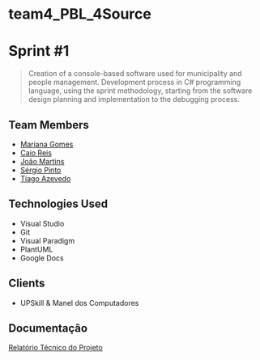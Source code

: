 # team4_PBL_4Source

# **Sprint #1**

> Creation of a console-based software used for municipality and people management. Development process in C# programming language, using the sprint methodology, starting from the software design planning and implementation to the debugging process.

## Team Members

* [Mariana Gomes](https://github.com/MarianaGomes-UPskill)
* [Caio Reis](https://github.com/caiocreis)
* [João Martins](https://github.com/Vaazch)
* [Sérgio Pinto](https://github.com/sergiovspinto)
* [Tiago Azevedo](https://github.com/TiagoAzevedoUpSkill)

## Technologies Used

* Visual Studio
* Git
* Visual Paradigm
* PlantUML
* Google Docs

## Clients

* UPSkill & Manel dos Computadores

## Documentação

[Relatório Técnico do Projeto](https://github.com/sergiovspinto/team4_PBL_4Source/blob/7737be5bb441b045a7f67fd72ea4cc738bcd025e/documentation/Relatorio_Tecnico_Team4.pdf)
